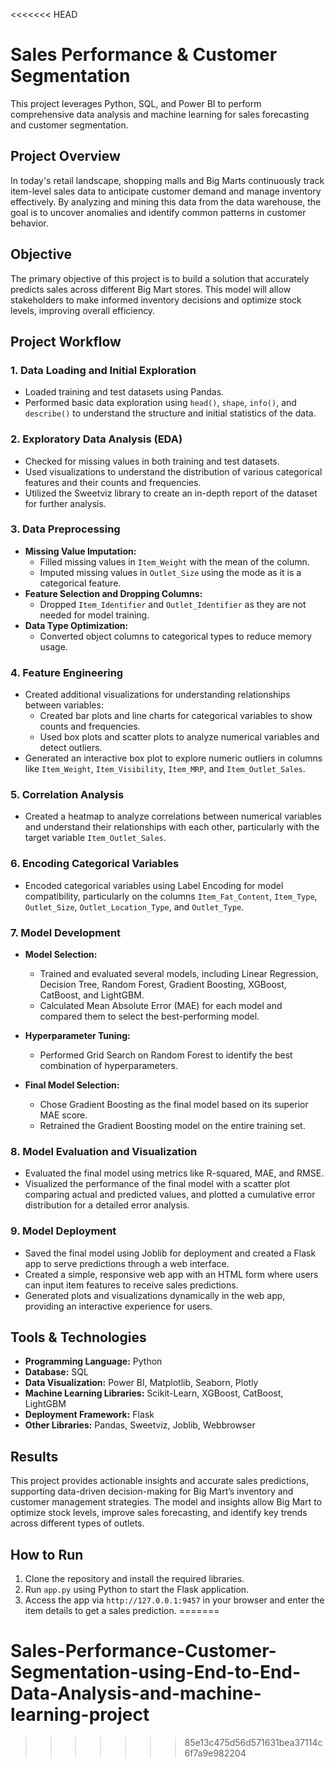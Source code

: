 <<<<<<< HEAD
# Sales Performance & Customer Segmentation

This project leverages Python, SQL, and Power BI to perform comprehensive data analysis and machine learning for sales forecasting and customer segmentation.

## Project Overview
In today's retail landscape, shopping malls and Big Marts continuously track item-level sales data to anticipate customer demand and manage inventory effectively. By analyzing and mining this data from the data warehouse, the goal is to uncover anomalies and identify common patterns in customer behavior.

## Objective
The primary objective of this project is to build a solution that accurately predicts sales across different Big Mart stores. This model will allow stakeholders to make informed inventory decisions and optimize stock levels, improving overall efficiency.

## Project Workflow

### 1. Data Loading and Initial Exploration
- Loaded training and test datasets using Pandas.
- Performed basic data exploration using `head()`, `shape`, `info()`, and `describe()` to understand the structure and initial statistics of the data.

### 2. Exploratory Data Analysis (EDA)
- Checked for missing values in both training and test datasets.
- Used visualizations to understand the distribution of various categorical features and their counts and frequencies.
- Utilized the Sweetviz library to create an in-depth report of the dataset for further analysis.

### 3. Data Preprocessing
- **Missing Value Imputation:**
  - Filled missing values in `Item_Weight` with the mean of the column.
  - Imputed missing values in `Outlet_Size` using the mode as it is a categorical feature.
- **Feature Selection and Dropping Columns:**
  - Dropped `Item_Identifier` and `Outlet_Identifier` as they are not needed for model training.
- **Data Type Optimization:**
  - Converted object columns to categorical types to reduce memory usage.
  
### 4. Feature Engineering
- Created additional visualizations for understanding relationships between variables:
  - Created bar plots and line charts for categorical variables to show counts and frequencies.
  - Used box plots and scatter plots to analyze numerical variables and detect outliers.
- Generated an interactive box plot to explore numeric outliers in columns like `Item_Weight`, `Item_Visibility`, `Item_MRP`, and `Item_Outlet_Sales`.

### 5. Correlation Analysis
- Created a heatmap to analyze correlations between numerical variables and understand their relationships with each other, particularly with the target variable `Item_Outlet_Sales`.

### 6. Encoding Categorical Variables
- Encoded categorical variables using Label Encoding for model compatibility, particularly on the columns `Item_Fat_Content`, `Item_Type`, `Outlet_Size`, `Outlet_Location_Type`, and `Outlet_Type`.

### 7. Model Development
- **Model Selection:**
  - Trained and evaluated several models, including Linear Regression, Decision Tree, Random Forest, Gradient Boosting, XGBoost, CatBoost, and LightGBM.
  - Calculated Mean Absolute Error (MAE) for each model and compared them to select the best-performing model.
  
- **Hyperparameter Tuning:**
  - Performed Grid Search on Random Forest to identify the best combination of hyperparameters.
  
- **Final Model Selection:**
  - Chose Gradient Boosting as the final model based on its superior MAE score.
  - Retrained the Gradient Boosting model on the entire training set.

### 8. Model Evaluation and Visualization
- Evaluated the final model using metrics like R-squared, MAE, and RMSE.
- Visualized the performance of the final model with a scatter plot comparing actual and predicted values, and plotted a cumulative error distribution for a detailed error analysis.

### 9. Model Deployment
- Saved the final model using Joblib for deployment and created a Flask app to serve predictions through a web interface.
- Created a simple, responsive web app with an HTML form where users can input item features to receive sales predictions.
- Generated plots and visualizations dynamically in the web app, providing an interactive experience for users.

## Tools & Technologies
- **Programming Language:** Python
- **Database:** SQL
- **Data Visualization:** Power BI, Matplotlib, Seaborn, Plotly
- **Machine Learning Libraries:** Scikit-Learn, XGBoost, CatBoost, LightGBM
- **Deployment Framework:** Flask
- **Other Libraries:** Pandas, Sweetviz, Joblib, Webbrowser

## Results
This project provides actionable insights and accurate sales predictions, supporting data-driven decision-making for Big Mart’s inventory and customer management strategies. The model and insights allow Big Mart to optimize stock levels, improve sales forecasting, and identify key trends across different types of outlets.

## How to Run
1. Clone the repository and install the required libraries.
2. Run `app.py` using Python to start the Flask application.
3. Access the app via `http://127.0.0.1:9457` in your browser and enter the item details to get a sales prediction.
=======
# Sales-Performance-Customer-Segmentation-using-End-to-End-Data-Analysis-and-machine-learning-project
>>>>>>> 85e13c475d56d571631bea37114c6f7a9e982204

